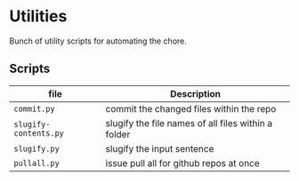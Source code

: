 # Utilities

Bunch of utility scripts for automating the chore.

## Scripts

| file | Description |
|---|---|
|`commit.py`| commit the changed files within the repo |
|`slugify-contents.py`| slugify the file names of all files within a folder |
|`slugify.py`| slugify the input sentence |
|`pullall.py`| issue pull all for github repos at once |
